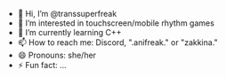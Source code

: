 - 👋 Hi, I’m @transsuperfreak
- 👀 I’m interested in touchscreen/mobile rhythm games
- 🌱 I’m currently learning C++
- 📫 How to reach me: Discord, ".anifreak." or "zakkina."
- 😄 Pronouns: she/her
- ⚡ Fun fact: ...

<!---
transsuperfreak/transsuperfreak is a ✨ special ✨ repository because its `README.md` (this file) appears on your GitHub profile.
You can click the Preview link to take a look at your changes.
--->
